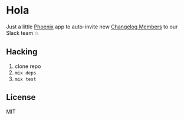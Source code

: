 # Hola

Just a little [Phoenix](http://www.phoenixframework.org) app to auto-invite new [Changelog Members](https://changelog.com/membership/) to our Slack team :boom:

## Hacking

1. clone repo
2. `mix deps`
3. `mix test`

## License

MIT
